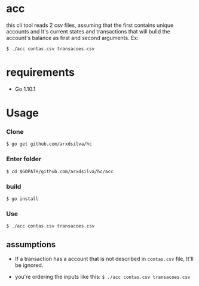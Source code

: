 # acc
this cli tool reads 2 csv files, assuming that the first contains unique accounts and It's current states and transactions that will build the account's balance as first and second arguments. Ex:

`$ ./acc contas.csv transacoes.csv`

# requirements
- Go 1.10.1

# Usage
### Clone
`$ go get github.com/arxdsilva/hc`

### Enter folder
`$ cd $GOPATH/github.com/arxdsilva/hc/acc`

### build
`$ go install`

### Use
`$ ./acc contas.csv transacoes.csv`

## assumptions
- If a transaction has a account that is not described in `contas.csv` file, It'll be ignored.

- you're ordering the inputs like this:
`$ ./acc contas.csv transacoes.csv`
